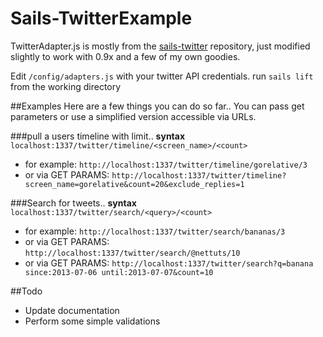 # Sails-TwitterExample
TwitterAdapter.js is mostly from the [sails-twitter](http://github.com/balderdashy/sails-twitter) repository, just modified slightly to work with 0.9x and a few of my own goodies.

Edit `/config/adapters.js` with your twitter API credentials.
run `sails lift` from the working directory

##Examples
Here are a few things you can do so far.. You can pass get parameters or use a simplified version accessible via URLs.

###pull a users timeline with limit..
**syntax** `localhost:1337/twitter/timeline/<screen_name>/<count>`

- for example: `http://localhost:1337/twitter/timeline/gorelative/3`
- or via GET PARAMS: `http://localhost:1337/twitter/timeline?screen_name=gorelative&count=20&exclude_replies=1`

###Search for tweets..
**syntax** `localhost:1337/twitter/search/<query>/<count>`

- for example: `http://localhost:1337/twitter/search/bananas/3`
- or via GET PARAMS: `http://localhost:1337/twitter/search/@nettuts/10`
- or via GET PARAMS: `http://localhost:1337/twitter/search?q=banana since:2013-07-06 until:2013-07-07&count=10`

##Todo

- Update documentation
- Perform some simple validations
